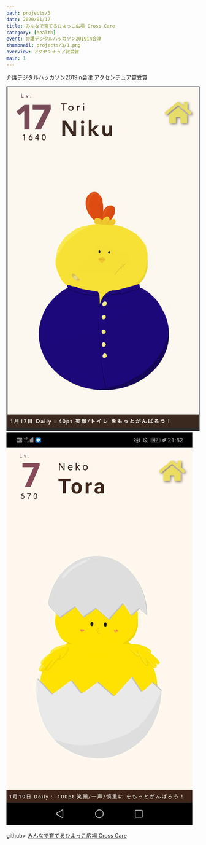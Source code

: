 ```yaml
---
path: projects/3
date: 2020/01/17
title: みんなで育てるひよっこ広場 Cross Care
category: [health]
event: 介護デジタルハッカソン2019in会津
thumbnail: projects/3/1.png
overview: アクセンチュア賞受賞
main: 1
---
```


介護デジタルハッカソン2019in会津 アクセンチュア賞受賞

![みんなで育てるひよっこ広場 Cross Care](../../images/projects/3/1.png)
![みんなで育てるひよっこ広場 Cross Care](../../images/projects/3/2.jpg)

github> [みんなで育てるひよっこ広場 Cross Care](https://github.com/Fironn/cross-care)